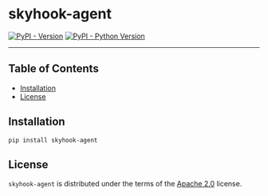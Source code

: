 # skyhook-agent

[![PyPI - Version](https://img.shields.io/pypi/v/skyhook-agent.svg)](https://pypi.org/project/skyhook-agent)
[![PyPI - Python Version](https://img.shields.io/pypi/pyversions/skyhook-agent.svg)](https://pypi.org/project/skyhook-agent)

-----

## Table of Contents

- [Installation](#installation)
- [License](#license)

## Installation

```console
pip install skyhook-agent
```

## License

`skyhook-agent` is distributed under the terms of the [Apache 2.0](http://www.apache.org/licenses/) license.
